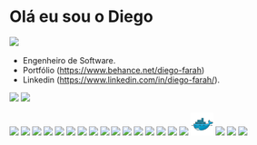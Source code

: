 # Olá eu sou o Diego
<img src="https://hits.seeyoufarm.com/api/count/incr/badge.svg?url=https%3A%2F%2Fgithub.com%2DiegoLucioFarahSoares&count_bg=%2379C83D&title_bg=%23555555&icon=&icon_color=%23E7E7E7&title=hits&edge_flat=false"/>

 - Engenheiro de Software.
 - Portfólio (https://www.behance.net/diego-farah)
 - Linkedin (https://www.linkedin.com/in/diego-farah/).

<div>
<img src="https://github-readme-stats.vercel.app/api?username=DiegoLucioFarahSoares&hide=contribs&theme=radical" style="width: calc(100% - 50%);">
<img src="https://github-readme-stats.vercel.app/api/top-langs/?username=DiegoLucioFarahSoares&theme=radical&layout=compact" style="width: calc(100% - 50%);">
</div>

<br>

<div>  
    <img src="https://cdn.jsdelivr.net/gh/devicons/devicon/icons/angularjs/angularjs-plain.svg" width="40"/>
    <img src="https://cdn.jsdelivr.net/gh/devicons/devicon/icons/babel/babel-original.svg" width="40"/>    
    <img src="https://cdn.jsdelivr.net/gh/devicons/devicon/icons/bootstrap/bootstrap-original.svg" width="40"/>    
    <img src="https://cdn.jsdelivr.net/gh/devicons/devicon/icons/codeigniter/codeigniter-plain.svg" width="40"/>    
    <img src="https://cdn.jsdelivr.net/gh/devicons/devicon/icons/html5/html5-original-wordmark.svg" width="40"/>
    <img src="https://cdn.jsdelivr.net/gh/devicons/devicon/icons/css3/css3-plain-wordmark.svg" width="40"/>
    <img src="https://cdn.jsdelivr.net/gh/devicons/devicon/icons/java/java-original-wordmark.svg" width="40"/>    
    <img src="https://cdn.jsdelivr.net/gh/devicons/devicon/icons/jira/jira-original-wordmark.svg" width="40"/>    
    <img src="https://cdn.jsdelivr.net/gh/devicons/devicon/icons/nodejs/nodejs-original.svg" width="40"/>    
    <img src="https://cdn.jsdelivr.net/gh/devicons/devicon/icons/nodejs/nodejs-original-wordmark.svg" width="40"/>    
    <img src="https://cdn.jsdelivr.net/gh/devicons/devicon/icons/npm/npm-original-wordmark.svg" width="40"/>   
    <img src="https://cdn.jsdelivr.net/gh/devicons/devicon/icons/react/react-original-wordmark.svg" width="40"/>    
    <img src="https://cdn.jsdelivr.net/gh/devicons/devicon/icons/sass/sass-original.svg" width="40"/>    
    <img src="https://cdn.jsdelivr.net/gh/devicons/devicon/icons/typescript/typescript-plain.svg" width="40"/>    
    <img src="https://cdn.jsdelivr.net/gh/devicons/devicon/icons/vuejs/vuejs-original-wordmark.svg" width="40"/> 
    <img src="https://cdn.jsdelivr.net/gh/devicons/devicon/icons/zend/zend-plain.svg" width="40"/>     
    <img src="https://raw.githubusercontent.com/devicons/devicon/master/icons/docker/docker-original.svg" width="40" />
    <img src="https://cdn.jsdelivr.net/gh/devicons/devicon/icons/xd/xd-plain.svg" width="40"/>    
    <img src="https://cdn.jsdelivr.net/gh/devicons/devicon/icons/illustrator/illustrator-line.svg" width="40"/>  
    <img src="https://cdn.jsdelivr.net/gh/devicons/devicon/icons/photoshop/photoshop-line.svg" width="40"/>    
</div>
